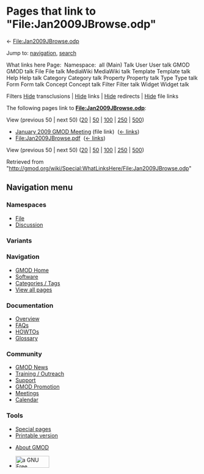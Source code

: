 <div id="mw-page-base" class="noprint">

</div>

<div id="mw-head-base" class="noprint">

</div>

<div id="content" class="mw-body" role="main">

<span id="top"></span>

<div id="mw-js-message" style="display:none;">

</div>



# <span dir="auto">Pages that link to "File:Jan2009JBrowse.odp"</span>

<div id="bodyContent">

<div id="contentSub">

←
[File:Jan2009JBrowse.odp](/wiki/File:Jan2009JBrowse.odp "File:Jan2009JBrowse.odp")

</div>

<div id="jump-to-nav" class="mw-jump">

Jump to: [navigation](#mw-navigation), [search](#p-search)

</div>

<div id="mw-content-text">

What links here Page:  Namespace:  all (Main) Talk User User talk GMOD
GMOD talk File File talk MediaWiki MediaWiki talk Template Template talk
Help Help talk Category Category talk Property Property talk Type Type
talk Form Form talk Concept Concept talk Filter Filter talk Widget
Widget talk

Filters
[Hide](/mediawiki/index.php?title=Special:WhatLinksHere/File:Jan2009JBrowse.odp&hidetrans=1 "Special:WhatLinksHere/File:Jan2009JBrowse.odp")
transclusions \|
[Hide](/mediawiki/index.php?title=Special:WhatLinksHere/File:Jan2009JBrowse.odp&hidelinks=1 "Special:WhatLinksHere/File:Jan2009JBrowse.odp")
links \|
[Hide](/mediawiki/index.php?title=Special:WhatLinksHere/File:Jan2009JBrowse.odp&hideredirs=1 "Special:WhatLinksHere/File:Jan2009JBrowse.odp")
redirects \|
[Hide](/mediawiki/index.php?title=Special:WhatLinksHere/File:Jan2009JBrowse.odp&hideimages=1 "Special:WhatLinksHere/File:Jan2009JBrowse.odp")
file links

The following pages link to
**[File:Jan2009JBrowse.odp](/wiki/File:Jan2009JBrowse.odp "File:Jan2009JBrowse.odp")**:

View (previous 50 \| next 50)
([20](/mediawiki/index.php?title=Special:WhatLinksHere/File:Jan2009JBrowse.odp&limit=20 "Special:WhatLinksHere/File:Jan2009JBrowse.odp")
\|
[50](/mediawiki/index.php?title=Special:WhatLinksHere/File:Jan2009JBrowse.odp&limit=50 "Special:WhatLinksHere/File:Jan2009JBrowse.odp")
\|
[100](/mediawiki/index.php?title=Special:WhatLinksHere/File:Jan2009JBrowse.odp&limit=100 "Special:WhatLinksHere/File:Jan2009JBrowse.odp")
\|
[250](/mediawiki/index.php?title=Special:WhatLinksHere/File:Jan2009JBrowse.odp&limit=250 "Special:WhatLinksHere/File:Jan2009JBrowse.odp")
\|
[500](/mediawiki/index.php?title=Special:WhatLinksHere/File:Jan2009JBrowse.odp&limit=500 "Special:WhatLinksHere/File:Jan2009JBrowse.odp"))

- [January 2009 GMOD
  Meeting](/wiki/January_2009_GMOD_Meeting "January 2009 GMOD Meeting")
  (file link) ‎ <span class="mw-whatlinkshere-tools">([←
  links](/mediawiki/index.php?title=Special:WhatLinksHere&target=January+2009+GMOD+Meeting "Special:WhatLinksHere"))</span>
- [File:Jan2009JBrowse.pdf](/wiki/File:Jan2009JBrowse.pdf "File:Jan2009JBrowse.pdf")
  ‎ <span class="mw-whatlinkshere-tools">([←
  links](/mediawiki/index.php?title=Special:WhatLinksHere&target=File%3AJan2009JBrowse.pdf "Special:WhatLinksHere"))</span>

View (previous 50 \| next 50)
([20](/mediawiki/index.php?title=Special:WhatLinksHere/File:Jan2009JBrowse.odp&limit=20 "Special:WhatLinksHere/File:Jan2009JBrowse.odp")
\|
[50](/mediawiki/index.php?title=Special:WhatLinksHere/File:Jan2009JBrowse.odp&limit=50 "Special:WhatLinksHere/File:Jan2009JBrowse.odp")
\|
[100](/mediawiki/index.php?title=Special:WhatLinksHere/File:Jan2009JBrowse.odp&limit=100 "Special:WhatLinksHere/File:Jan2009JBrowse.odp")
\|
[250](/mediawiki/index.php?title=Special:WhatLinksHere/File:Jan2009JBrowse.odp&limit=250 "Special:WhatLinksHere/File:Jan2009JBrowse.odp")
\|
[500](/mediawiki/index.php?title=Special:WhatLinksHere/File:Jan2009JBrowse.odp&limit=500 "Special:WhatLinksHere/File:Jan2009JBrowse.odp"))

</div>

<div class="printfooter">

Retrieved from
"<http://gmod.org/wiki/Special:WhatLinksHere/File:Jan2009JBrowse.odp>"

</div>

<div id="catlinks" class="catlinks catlinks-allhidden">

</div>

<div class="visualClear">

</div>

</div>

</div>

<div id="mw-navigation">

## Navigation menu

<div id="mw-head">



<div id="left-navigation">

<div id="p-namespaces" class="vectorTabs" role="navigation"
aria-labelledby="p-namespaces-label">

### Namespaces

- <span id="ca-nstab-image"><a href="/wiki/File:Jan2009JBrowse.odp" accesskey="c"
  title="View the file page [c]">File</a></span>
- <span id="ca-talk"><a
  href="/mediawiki/index.php?title=File_talk:Jan2009JBrowse.odp&amp;action=edit&amp;redlink=1"
  accesskey="t"
  title="Discussion about the content page [t]">Discussion</a></span>

</div>

<div id="p-variants" class="vectorMenu emptyPortlet" role="navigation"
aria-labelledby="p-variants-label">

### 

### Variants[](#)

<div class="menu">

</div>

</div>

</div>

<div id="right-navigation">





</div>



</div>

</div>

</div>

<div id="mw-panel">

<div id="p-logo" role="banner">

<a href="/wiki/Main_Page"
style="background-image: url(http://gmod.org/images/GMOD-cogs.png);"
title="Visit the main page"></a>

</div>

<div id="p-Navigation" class="portal" role="navigation"
aria-labelledby="p-Navigation-label">

### Navigation

<div class="body">

- <span id="n-GMOD-Home">[GMOD Home](/wiki/Main_Page)</span>
- <span id="n-Software">[Software](/wiki/GMOD_Components)</span>
- <span id="n-Categories-.2F-Tags">[Categories /
  Tags](/wiki/Categories)</span>
- <span id="n-View-all-pages">[View all
  pages](/wiki/Special:AllPages)</span>

</div>

</div>

<div id="p-Documentation" class="portal" role="navigation"
aria-labelledby="p-Documentation-label">

### Documentation

<div class="body">

- <span id="n-Overview">[Overview](/wiki/Overview)</span>
- <span id="n-FAQs">[FAQs](/wiki/Category:FAQ)</span>
- <span id="n-HOWTOs">[HOWTOs](/wiki/Category:HOWTO)</span>
- <span id="n-Glossary">[Glossary](/wiki/Glossary)</span>

</div>

</div>

<div id="p-Community" class="portal" role="navigation"
aria-labelledby="p-Community-label">

### Community

<div class="body">

- <span id="n-GMOD-News">[GMOD News](/wiki/GMOD_News)</span>
- <span id="n-Training-.2F-Outreach">[Training /
  Outreach](/wiki/Training_and_Outreach)</span>
- <span id="n-Support">[Support](/wiki/Support)</span>
- <span id="n-GMOD-Promotion">[GMOD
  Promotion](/wiki/GMOD_Promotion)</span>
- <span id="n-Meetings">[Meetings](/wiki/Meetings)</span>
- <span id="n-Calendar">[Calendar](/wiki/Calendar)</span>

</div>

</div>

<div id="p-tb" class="portal" role="navigation"
aria-labelledby="p-tb-label">

### Tools

<div class="body">

- <span id="t-specialpages"><a href="/wiki/Special:SpecialPages" accesskey="q"
  title="A list of all special pages [q]">Special pages</a></span>
- <span id="t-print"><a
  href="/mediawiki/index.php?title=Special:WhatLinksHere/File:Jan2009JBrowse.odp&amp;printable=yes"
  rel="alternate" accesskey="p"
  title="Printable version of this page [p]">Printable version</a></span>

</div>

</div>

</div>

</div>

<div id="footer" role="contentinfo">

- <span id="footer-places-about">[About
  GMOD](/wiki/GMOD:About "GMOD:About")</span>

<!-- -->

- <span id="footer-copyrightico">[<img src="http://www.gnu.org/graphics/gfdl-logo-small.png" width="88"
  height="31" alt="a GNU Free Documentation License" />](http://www.gnu.org/licenses/fdl-1.3.html)</span>


<div style="clear:both">

</div>

</div>
